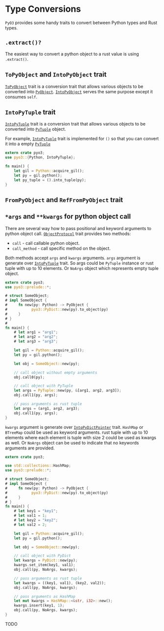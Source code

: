 # Type Conversions

`PyO3` provides some handy traits to convert between Python types and Rust types.

## `.extract()?`

The easiest way to convert a python object to a rust value is using `.extract()`.

## `ToPyObject` and `IntoPyObject` trait

[`ToPyObject`] trait is a conversion trait that allows various objects to be converted into [`PyObject`][PyObject]. [`IntoPyObject`][IntoPyObject] serves the same purpose except it consumes `self`.

## `IntoPyTuple` trait

[`IntoPyTuple`][IntoPyTuple] trait is a conversion trait that allows various objects to be converted into [`PyTuple`][PyTuple] object.

For example, [`IntoPyTuple`][IntoPyTuple] trait is implemented for `()` so that you can convert it into a empty [`PyTuple`][PyTuple]

```rust
extern crate pyo3;
use pyo3::{Python, IntoPyTuple};

fn main() {
    let gil = Python::acquire_gil();
    let py = gil.python();
    let py_tuple = ().into_tuple(py);
}
```

## `FromPyObject` and `RefFromPyObject` trait

## `*args` and `**kwargs` for python object call

There are several way how to pass positional and keyword arguments to python object call.
[`ObjectProtocol`][ObjectProtocol] trait
provides two methods:

* `call` - call callable python object.
* `call_method` - call specific method on the object.

Both methods accept `args` and `kwargs` arguments. `args` argument is generate over
[`IntoPyTuple`][IntoPyTuple] trait. So args could be `PyTuple` instance or
rust tuple with up to 10 elements. Or `NoArgs` object which represents empty tuple object.

```rust
extern crate pyo3;
use pyo3::prelude::*;

# struct SomeObject;
# impl SomeObject {
#     fn new(py: Python) -> PyObject {
#           pyo3::PyDict::new(py).to_object(py)
#     }
# }
#
fn main() {
    # let arg1 = "arg1";
    # let arg2 = "arg2";
    # let arg3 = "arg3";

    let gil = Python::acquire_gil();
    let py = gil.python();

    let obj = SomeObject::new(py);

    // call object without empty arguments
    obj.call0(py);

    // call object with PyTuple
    let args = PyTuple::new(py, &[arg1, arg2, arg3]);
    obj.call1(py, args);

    // pass arguments as rust tuple
    let args = (arg1, arg2, arg3);
    obj.call1(py, args);
}
```

`kwargs` argument is generate over
[`IntoPyDictPointer`][IntoPyDictPointer] trait. `HashMap` or `BTreeMap` could be used as
keyword arguments. rust tuple with up to 10 elements where each element is tuple with size 2
could be used as kwargs as well. Or `NoArgs` object can be used to indicate that
no keywords arguments are provided.

```rust
extern crate pyo3;

use std::collections::HashMap;
use pyo3::prelude::*;

# struct SomeObject;
# impl SomeObject {
#     fn new(py: Python) -> PyObject {
#           pyo3::PyDict::new(py).to_object(py)
#     }
# }
fn main() {
    # let key1 = "key1";
    # let val1 = 1;
    # let key2 = "key2";
    # let val2 = 2;

    let gil = Python::acquire_gil();
    let py = gil.python();

    let obj = SomeObject::new(py);

    // call object with PyDict
    let kwargs = PyDict::new(py);
    kwargs.set_item(key1, val1);
    obj.call(py, NoArgs, kwargs);

    // pass arguments as rust tuple
    let kwargs = ((key1, val1), (key2, val2));
    obj.call(py, NoArgs, kwargs);

    // pass arguments as HashMap
    let mut kwargs = HashMap::<&str, i32>::new();
    kwargs.insert(key1, 1);
    obj.call(py, NoArgs, kwargs);
}
```


TODO

[`ToPyObject`]: https://docs.rs/pyo3/0.2.7/trait.ToPyObject.html
[IntoPyObject]: https://docs.rs/pyo3/0.2.7/trait.IntoPyObject.html
[PyObject]: https://docs.rs/pyo3/0.2.7/struct.PyObject.html
[IntoPyTuple]: https://docs.rs/pyo3/0.2.7/trait.IntoPyTuple.html
[PyTuple]: https://docs.rs/pyo3/0.2.7/struct.PyTuple.html
[ObjectProtocol]: https://docs.rs/pyo3/0.2.7/trait.ObjectProtocol.html
[IntoPyDictPointer]: https://docs.rs/pyo3/0.2.7/trait.IntoPyDictPointer.html
